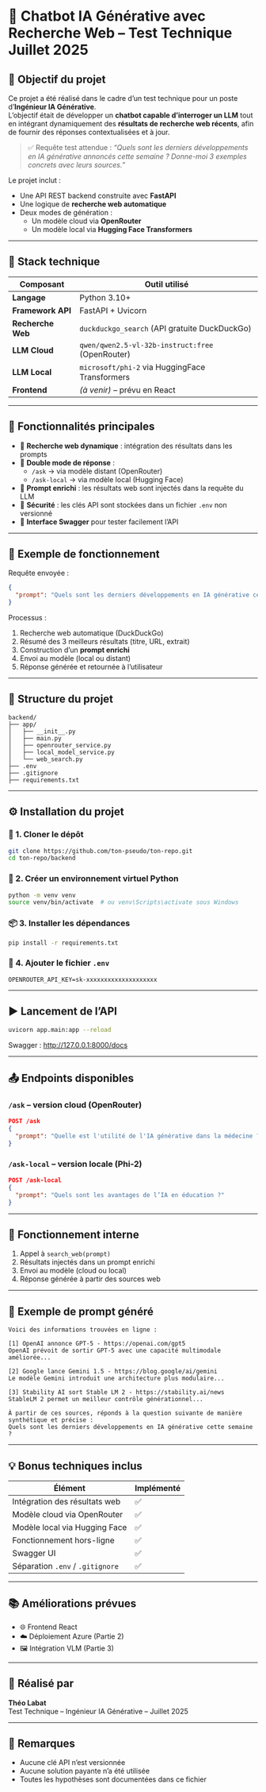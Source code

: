 # 💬 Chatbot IA Générative avec Recherche Web – Test Technique Juillet 2025

## 🎯 Objectif du projet

Ce projet a été réalisé dans le cadre d’un test technique pour un poste d’**Ingénieur IA Générative**.  
L’objectif était de développer un **chatbot capable d’interroger un LLM** tout en intégrant dynamiquement des **résultats de recherche web récents**, afin de fournir des réponses contextualisées et à jour.

> ✅ Requête test attendue :
> *“Quels sont les derniers développements en IA générative annoncés cette semaine ? Donne-moi 3 exemples concrets avec leurs sources.”*

Le projet inclut :
- Une API REST backend construite avec **FastAPI**
- Une logique de **recherche web automatique**
- Deux modes de génération :
  - Un modèle cloud via **OpenRouter**
  - Un modèle local via **Hugging Face Transformers**

---

## 🧱 Stack technique

| Composant      | Outil utilisé                                       |
|----------------|-----------------------------------------------------|
| **Langage**    | Python 3.10+                                        |
| **Framework API** | FastAPI + Uvicorn                              |
| **Recherche Web** | `duckduckgo_search` (API gratuite DuckDuckGo)  |
| **LLM Cloud**  | `qwen/qwen2.5-vl-32b-instruct:free` (OpenRouter)   |
| **LLM Local**  | `microsoft/phi-2` via HuggingFace Transformers     |
| **Frontend**   | *(à venir)* – prévu en React                       |

---

## 🚀 Fonctionnalités principales

- 🔎 **Recherche web dynamique** : intégration des résultats dans les prompts
- 🤖 **Double mode de réponse** :
  - `/ask` → via modèle distant (OpenRouter)
  - `/ask-local` → via modèle local (Hugging Face)
- 🧠 **Prompt enrichi** : les résultats web sont injectés dans la requête du LLM
- 🔐 **Sécurité** : les clés API sont stockées dans un fichier `.env` non versionné
- 🧪 **Interface Swagger** pour tester facilement l’API

---

## 🧪 Exemple de fonctionnement

Requête envoyée :
```json
{
  "prompt": "Quels sont les derniers développements en IA générative cette semaine ?"
}
```

Processus :
1. Recherche web automatique (DuckDuckGo)
2. Résumé des 3 meilleurs résultats (titre, URL, extrait)
3. Construction d’un **prompt enrichi**
4. Envoi au modèle (local ou distant)
5. Réponse générée et retournée à l’utilisateur

---

## 📂 Structure du projet

```
backend/
├── app/
│   ├── __init__.py
│   ├── main.py
│   ├── openrouter_service.py
│   ├── local_model_service.py
│   └── web_search.py
├── .env
├── .gitignore
├── requirements.txt
```

---

## ⚙️ Installation du projet

### 🧱 1. Cloner le dépôt
```bash
git clone https://github.com/ton-pseudo/ton-repo.git
cd ton-repo/backend
```

### 🐍 2. Créer un environnement virtuel Python
```bash
python -m venv venv
source venv/bin/activate  # ou venv\Scripts\activate sous Windows
```

### 📦 3. Installer les dépendances
```bash
pip install -r requirements.txt
```

### 🔐 4. Ajouter le fichier `.env`
```env
OPENROUTER_API_KEY=sk-xxxxxxxxxxxxxxxxxxxx
```

---

## ▶️ Lancement de l’API

```bash
uvicorn app.main:app --reload
```

Swagger : http://127.0.0.1:8000/docs

---

## 📤 Endpoints disponibles

### `/ask` – version cloud (OpenRouter)
```json
POST /ask
{
  "prompt": "Quelle est l'utilité de l'IA générative dans la médecine ?"
}
```

### `/ask-local` – version locale (Phi-2)
```json
POST /ask-local
{
  "prompt": "Quels sont les avantages de l’IA en éducation ?"
}
```

---

## 🔎 Fonctionnement interne

1. Appel à `search_web(prompt)`
2. Résultats injectés dans un prompt enrichi
3. Envoi au modèle (cloud ou local)
4. Réponse générée à partir des sources web

---

## 📌 Exemple de prompt généré

```
Voici des informations trouvées en ligne :

[1] OpenAI annonce GPT-5 - https://openai.com/gpt5
OpenAI prévoit de sortir GPT-5 avec une capacité multimodale améliorée...

[2] Google lance Gemini 1.5 - https://blog.google/ai/gemini
Le modèle Gemini introduit une architecture plus modulaire...

[3] Stability AI sort Stable LM 2 - https://stability.ai/news
StableLM 2 permet un meilleur contrôle générationnel...

À partir de ces sources, réponds à la question suivante de manière synthétique et précise :
Quels sont les derniers développements en IA générative cette semaine ?
```

---

## 💡 Bonus techniques inclus

| Élément                            | Implémenté |
|------------------------------------|------------|
| Intégration des résultats web      | ✅         |
| Modèle cloud via OpenRouter        | ✅         |
| Modèle local via Hugging Face      | ✅         |
| Fonctionnement hors-ligne          | ✅         |
| Swagger UI                         | ✅         |
| Séparation `.env` / `.gitignore`  | ✅         |

---

## 📚 Améliorations prévues

- 🌐 Frontend React
- ☁️ Déploiement Azure (Partie 2)
- 🖼️ Intégration VLM (Partie 3)

---

## 👤 Réalisé par

**Théo Labat**  
Test Technique – Ingénieur IA Générative – Juillet 2025

---

## 📝 Remarques

- Aucune clé API n’est versionnée
- Aucune solution payante n’a été utilisée
- Toutes les hypothèses sont documentées dans ce fichier